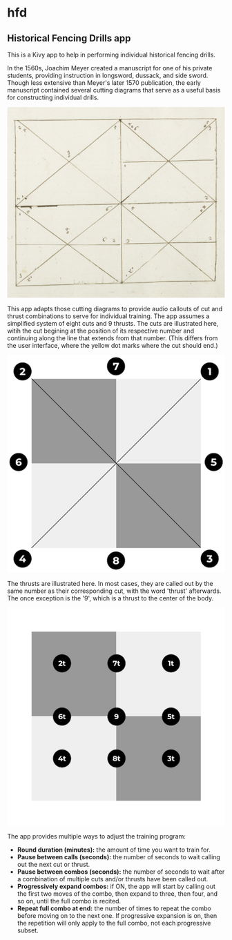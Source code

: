 # hfd
## Historical Fencing Drills app

This is a Kivy app to help in performing individual historical fencing drills.

In the 1560s, Joachim Meyer created a manuscript for one of his private students, 
providing instruction in longsword, dussack, and side sword. Though less extensive 
than Meyer's later 1570 publication, the early manuscript contained several cutting 
diagrams that serve as a useful basis for constructing individual drills.

![Image from Meyer's manuscript.](assets/images/meyer_ms.jpg)

This app adapts those cutting diagrams to provide audio callouts of cut and 
thrust combinations to serve for individual training. The app assumes a 
simplified system of eight cuts and 9 thrusts. The cuts are illustrated here, 
witih the cut begining at the position of its respective number and continuing 
along the line that extends from that number. (This differs from the user interface, 
where the yellow dot marks where the cut should end.)

![Cut patterns.](<assets/images/Cut patterns.png?>)

The thrusts are illustrated here. In most cases, they are called out by the same 
number as their corresponding cut, with the word 'thrust' afterwards. The once 
exception is the '9', which is a thrust to the center of the body.

![Thrust patterns.](<assets/images/Thrust patterns.png>)

The app provides multiple ways to adjust the training program:

 - **Round duration (minutes):** the amount of time you want to train for.
 - **Pause between calls (seconds):** the number of seconds to wait calling 
   out the next cut or thrust.
 - **Pause between combos (seconds):** the number of seconds to wait after a 
   combination of multiple cuts and/or thrusts have been called out.
 - **Progressively expand combos:** if ON, the app will start by calling out 
   the first two moves of the combo, then expand to three, then four, and so on, 
   until the full combo is recited.
 - **Repeat full combo at end:** the number of times to repeat the combo before 
   moving on to the next one. If progressive expansion is on, then the repetition 
   will only apply to the full combo, not each progressive subset.

